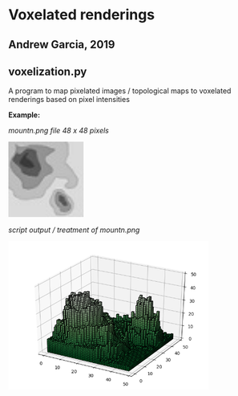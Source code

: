 # Voxelated renderings
## Andrew Garcia, 2019

## voxelization.py

A program to map pixelated images / topological maps
to voxelated renderings based on pixel intensities

**Example:**

_mountn.png file 48 x 48 pixels_

<img src="mountn.png" alt="drawing" width="150"/></a>

_script output / treatment of mountn.png_

<img src="output.png" alt="drawing" width="400"/></a>
